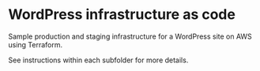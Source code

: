 # WordPress infrastructure as code

Sample production and staging infrastructure for a WordPress site on AWS using Terraform.

See instructions within each subfolder for more details.
